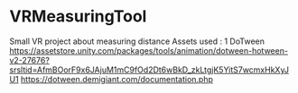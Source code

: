 # VRMeasuringTool
Small VR project about measuring distance
Assets used :
1 DoTween 
https://assetstore.unity.com/packages/tools/animation/dotween-hotween-v2-27676?srsltid=AfmBOorF9x6JAjuM1mC9fOd2Dt6wBkD_zkLtgjK5YitS7wcmxHkXyJU1
https://dotween.demigiant.com/documentation.php
